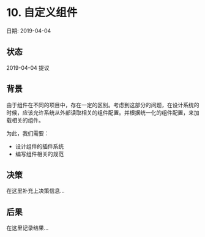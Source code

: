 # 10. 自定义组件

日期: 2019-04-04

## 状态

2019-04-04 提议

## 背景

由于组件在不同的项目中，存在一定的区别。考虑到这部分的问题，在设计系统的时候，应该允许系统从外部读取相关的组件配置。并根据统一化的组件配置，来加载相关的组件。

为此，我们需要：

 - 设计组件的插件系统
 - 编写组件相关的规范

## 决策

在这里补充上决策信息...

## 后果

在这里记录结果...
